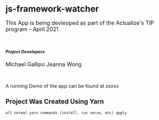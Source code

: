 # js-framework-watcher

<p style="font-size: 18px">
This App is being devleoped as part of the Actualize's TIP program - April 2021
</p>
<br/>
<h5>Project Developers</h5>
<p style="font-size: 18px">
Michael Gallipo
Jeanna Wong
</p>
<br />
<p style="font-size: 16px"> 
A running Demo of the app can be found at xxxxx
</p>

## Project Was Created Using Yarn

```
all normal yarn commands (install, run serve, etc) apply
```
